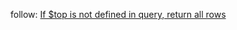 
follow: [If $top is not defined in query, return all rows](https://github.com/OData/WebApi/issues/2308)
